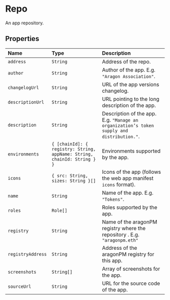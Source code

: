 # Repo

An app repository.

## Properties

| Name              | Type                                                                    | Description                                                                               |
| :---------------- | :---------------------------------------------------------------------- | :---------------------------------------------------------------------------------------- |
| `address`         | `String`                                                                | Address of the repo.                                                                      |
| `author`          | `String`                                                                | Author of the app. E.g. `"Aragon Association"`.                                           |
| `changelogUrl`    | `String`                                                                | URL of the app versions changelog.                                                        |
| `descriptionUrl`  | `String`                                                                | URL pointing to the long description of the app.                                          |
| `description`     | `String`                                                                | Description of the app. E.g. `"Manage an organization’s token supply and distribution."`. |
| `environments`    | `{ [chainId]: { registry: String, appName: String, chainId: String } }` | Environments supported by the app.                                                        |
| `icons`           | `{ src: String, sizes: String }[]`                                      | Icons of the app \(follows the web app manifest `icons` format\).                         |
| `name`            | `String`                                                                | Name of the app. E.g. `"Tokens"`.                                                         |
| `roles`           | `Role[]`                                                                | Roles supported by the app.                                                               |
| `registry`        | `String`                                                                | Name of the aragonPM registry where the repository . E.g. `"aragonpm.eth"`                |
| `registryAddress` | `String`                                                                | Address of the aragonPM registry for this app.                                            |
| `screenshots`     | `String[]`                                                              | Array of screenshots for the app.                                                         |
| `sourceUrl`       | `String`                                                                | URL for the source code of the app.                                                       |
